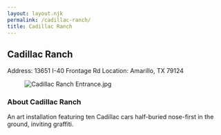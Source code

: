 ```yaml
---
layout: layout.njk
permalink: /cadillac-ranch/
title: Cadillac Ranch
---
```


<article class="attraction-detail container">
  <h2>Cadillac Ranch</h2>
  <div class="attraction-meta">
    <span class="address">Address: 13651 I-40 Frontage Rd</span>
    <span class="location">Location: Amarillo, TX 79124</span>
  </div>
  <figure class="attraction-image">
    <img src="https://upload.wikimedia.org/wikipedia/commons/2/20/Cadillac_Ranch_Entrance.jpg?v=1743956077374" alt="Cadillac Ranch Entrance.jpg" loading="lazy">
  </figure>
  <div class="attraction-description">
    <h3>About Cadillac Ranch</h3>
    <p>An art installation featuring ten Cadillac cars half-buried nose-first in the ground, inviting graffiti.</p>
  </div>
  
</article>